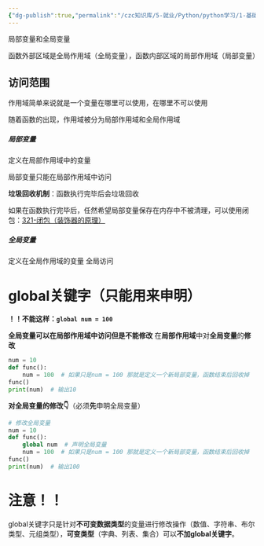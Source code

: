 ```yaml
---
{"dg-publish":true,"permalink":"/czc知识库/5-就业/Python/python学习/1-基础的基础/205-变量作用域/","dgPassFrontmatter":true,"created":"2024-11-05T16:19:52.183+08:00","updated":"2024-12-08T12:39:45.320+08:00"}
---
```



局部变量和全局变量

函数外部区域是全局作用域（全局变量），函数内部区域的局部作用域（局部变量）

## 访问范围
作用域简单来说就是一个变量在哪里可以使用，在哪里不可以使用

随着函数的出现，作用域被分为局部作用域和全局作用域

##### 局部变量
定义在局部作用域中的变量

局部变量只能在局部作用域中访问

**垃圾回收机制**：函数执行完毕后会垃圾回收

如果在函数执行完毕后，任然希望局部变量保存在内存中不被清理，可以使用闭包：[321-闭包（装饰器的原理）](321-闭包（装饰器的原理）.md)


##### 全局变量
定义在全局作用域的变量
全局访问

# global关键字（只能用来申明）
**！！不能这样：`global num = 100`**

**全局变量可以在局部作用域中访问但是不能修改**
在**局部作用域**中对**全局变量**的**修改**

```python
num = 10
def func():
    num = 100  # 如果只是num = 100 那就是定义一个新局部变量，函数结束后回收掉
func()
print(num)  # 输出10
```
**对全局变量的修改👇**（必须**先**申明全局变量）
```python 
# 修改全局变量
num = 10
def func():
	global num  # 声明全局变量
    num = 100  # 如果只是num = 100 那就是定义一个新局部变量，函数结束后回收掉
func()
print(num)  # 输出100
```

# 注意！！
global关键字只是针对**不可变数据类型**的变量进行修改操作（数值、字符串、布尔类型、元组类型），**可变类型**（字典、列表、集合）可以**不加global关键字**。